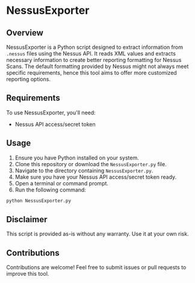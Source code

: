 # NessusExporter

## Overview
NessusExporter is a Python script designed to extract information from `.nessus` files using the Nessus API. It reads XML values and extracts necessary information to create better reporting formatting for Nessus Scans. The default formatting provided by Nessus might not always meet specific requirements, hence this tool aims to offer more customized reporting options.

## Requirements
To use NessusExporter, you'll need:
- Nessus API access/secret token

## Usage
1. Ensure you have Python installed on your system.
2. Clone this repository or download the `NessusExporter.py` file.
3. Navigate to the directory containing `NessusExporter.py`.
4. Make sure you have your Nessus API access/secret token ready.
5. Open a terminal or command prompt.
6. Run the following command:

```bash
python NessusExporter.py
```
## Disclaimer

This script is provided as-is without any warranty. Use it at your own risk.

## Contributions

Contributions are welcome! Feel free to submit issues or pull requests to improve this tool.
